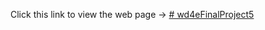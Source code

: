 Click this link to view the web page -> [# wd4eFinalProject5](https://gutiotomas.github.io/wd4eFinalProject5)
